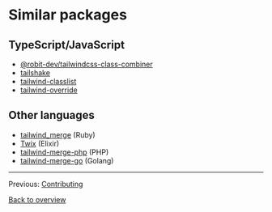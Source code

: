 # Similar packages

## TypeScript/JavaScript

-   [@robit-dev/tailwindcss-class-combiner](https://www.npmjs.com/package/@robit-dev/tailwindcss-class-combiner)
-   [tailshake](https://www.npmjs.com/package/tailshake)
-   [tailwind-classlist](https://www.npmjs.com/package/tailwind-classlist)
-   [tailwind-override](https://www.npmjs.com/package/tailwind-override)

## Other languages

-   [tailwind_merge](https://rubygems.org/gems/tailwind_merge) (Ruby)
-   [Twix](https://hex.pm/packages/twix) (Elixir)
-   [tailwind-merge-php](https://github.com/YieldStudio/tailwind-merge-php) (PHP)
-   [tailwind-merge-go](https://github.com/Oudwins/tailwind-merge-go) (Golang)

---

Previous: [Contributing](./contributing.md)

[Back to overview](./README.md)
